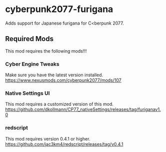 # cyberpunk2077-furigana
Adds support for Japanese furigana for C<berpunk 2077.

## Required Mods
This mod requires the following mods!!!

### Cyber Engine Tweaks
Make sure you have the latest version installed.<br/>
https://www.nexusmods.com/cyberpunk2077/mods/107

### Native Settings UI
This mod requires a customized version of this mod.<br/>
https://github.com/dkollmann/CP77_nativeSettings/releases/tag/furiganav1.0

### redscript
This mod requires version 0.4.1 or higher.<br/>
https://github.com/jac3km4/redscript/releases/tag/v0.4.1
